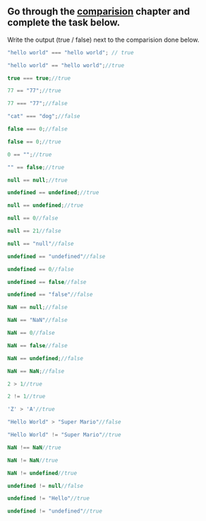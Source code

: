 ## Go through the [comparision](http://javascript.info/comparison) chapter and complete the task below.

Write the output (true / false) next to the comparision done below.
```js
"hello world" === "hello world"; // true

"hello world" == "hello world";//true

true === true;//true

77 == "77";//true

77 === "77";//false

"cat" === "dog";//false

false === 0;//false

false == 0;//true

0 == "";//true

"" == false;//true

null == null;//true

undefined == undefined;//true

null == undefined;//true

null == 0//false

null == 21//false

null == "null"//false

undefined == "undefined"//false

undefined == 0//false

undefined == false//false

undefined == "false"//false

NaN == null;//false

NaN == "NaN"//false

NaN == 0//false

NaN == false//false

NaN == undefined;//false

NaN == NaN;//false

2 > 1//true

2 != 1//true

'Z' > 'A'//true

"Hello World" > "Super Mario"//false

"Hello World" != "Super Mario"//true

NaN !== NaN//true

NaN != NaN//true

NaN != undefined//true

undefined != null//false

undefined != "Hello"//true

undefined != "undefined"//true

```
